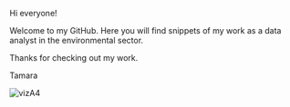 
Hi everyone!

Welcome to my GitHub. Here you will find snippets of my work as a data analyst in the environmental sector.

Thanks for checking out my work.

Tamara

![vizA4](https://user-images.githubusercontent.com/121192303/214493084-c2112e8b-1f97-4a13-9ed3-a4c02b4dab02.jpg)
